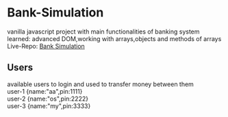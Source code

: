 # Bank-Simulation
vanilla javascript project with main functionalities of banking system </br>
learned: advanced DOM,working with arrays,objects and methods of arrays </br>
Live-Repo: [Bank Simulation](https://mahmoudselassy.github.io/Bank-Simulation/) </br>
## Users
available users to login and used to transfer money between them </br>
user-1 {name:"aa",pin:1111} </br>
user-2 {name:"os",pin:2222} </br>
user-3 {name:"my",pin:3333} </br>
